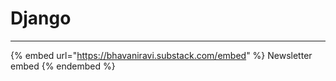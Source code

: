 # Django

---

{% embed url="https://bhavaniravi.substack.com/embed" %}
Newsletter embed
{% endembed %}
